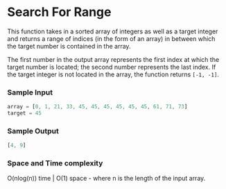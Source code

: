 # Search For Range

This function takes in a sorted array of integers as well as a target integer and returns a range of indices (in the form of an array) in between which the target number is contained in the array.

The first number in the output array represents the first index at which the target number is located; the second number represents the last index. If the target integer is not located in the array, the function returns `[-1, -1]`.

### Sample Input
```javascript
array = [0, 1, 21, 33, 45, 45, 45, 45, 45, 45, 61, 71, 73]
target = 45
```
### Sample Output
```javascript
[4, 9]
```
### Space and Time complexity
O(nlog(n)) time | O(1) space - where n is the length of the input array.